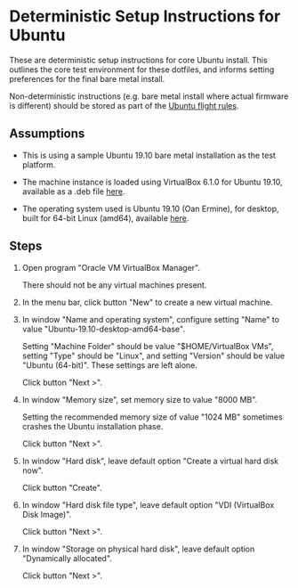# Deterministic Setup Instructions for Ubuntu

These are deterministic setup instructions for core Ubuntu install. This
outlines the core test environment for these dotfiles, and informs setting
preferences for the final bare metal install.

Non-deterministic instructions (e.g. bare metal install where actual firmware is
different) should be stored as part of the [Ubuntu flight
rules](FLIGHT_RULES.md).

## Assumptions

- This is using a sample Ubuntu 19.10 bare metal installation as the test
  platform.

- The machine instance is loaded using VirtualBox 6.1.0 for Ubuntu 19.10,
  available as a .deb file
  [here](https://download.virtualbox.org/virtualbox/6.1.0/virtualbox-6.1_6.1.0-135406~Ubuntu~eoan_amd64.deb).

- The operating system used is Ubuntu 19.10 (Oan Ermine), for desktop, built for
  64-bit Linux (amd64), available
  [here](releases.ubuntu.com/19.10/ubuntu-19.10-desktop-amd64.iso).

## Steps

1.  Open program "Oracle VM VirtualBox Manager".

    There should not be any virtual machines present.

2.  In the menu bar, click button "New" to create a new virtual machine.

3.  In window "Name and operating system", configure setting "Name" to value
    "Ubuntu-19.10-desktop-amd64-base".

    Setting "Machine Folder" should be value "$HOME/VirtualBox VMs", setting
    "Type" should be "Linux", and setting "Version" should be value "Ubuntu
    (64-bit)". These settings are left alone.

    Click button "Next >".

4.  In window "Memory size", set memory size to value "8000 MB".

    Setting the recommended memory size of value "1024 MB" sometimes crashes the
    Ubuntu installation phase.

    Click button "Next >".

5.  In window "Hard disk", leave default option "Create a virtual hard disk
    now".

    Click button "Create".

6.  In window "Hard disk file type", leave default option "VDI (VirtualBox Disk
    Image)".

    Click button "Next >".

7.  In window "Storage on physical hard disk", leave default option "Dynamically
    allocated".

    Click button "Next >".
